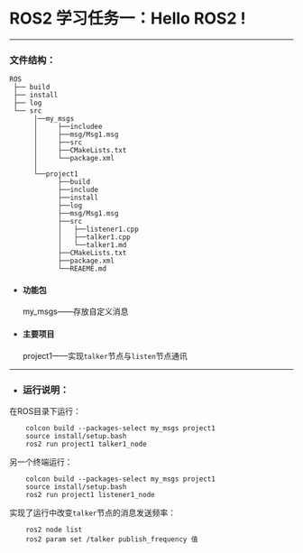 # ROS2 学习任务一：Hello ROS2 !
----
### 文件结构： 
```
ROS
 ├── build
 ├── install
 ├── log
 └── src
      │──my_msgs
      │     ├──includee
      │     ├──msg/Msg1.msg
      │     ├──src
      │     ├──CMakeLists.txt
      │     └──package.xml
      │
      └──project1
            ├──build
            ├──include
            ├──install
            ├──log
            ├──msg/Msg1.msg
            ├──src
            │   ├──listener1.cpp
            │   ├──talker1.cpp
            │   └──talker1.md
            ├──CMakeLists.txt
            ├──package.xml
            └──REAEME.md
```
- #### 功能包  
    my_msgs——存放自定义消息
- #### 主要项目
    project1——实现`talker`节点与`listen`节点通讯
----
- ### 运行说明：
在ROS目录下运行：
```
    colcon build --packages-select my_msgs project1
    source install/setup.bash
    ros2 run project1 talker1_node
```
另一个终端运行：
```
    colcon build --packages-select my_msgs project1
    source install/setup.bash
    ros2 run project1 listener1_node
```
实现了运行中改变`talker`节点的消息发送频率：
```
    ros2 node list
    ros2 param set /talker publish_frequency 值
```